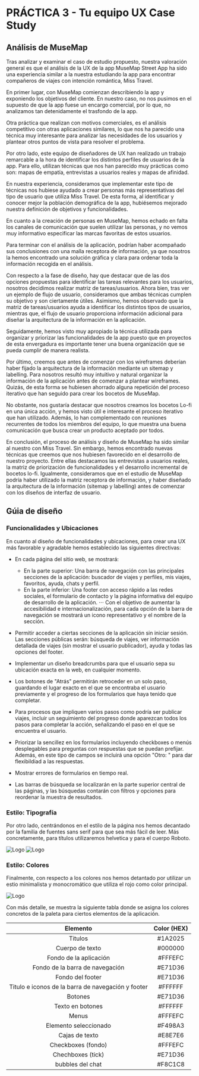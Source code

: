 # PRÁCTICA 3 - Tu equipo UX Case Study
## Análisis de MuseMap

Tras analizar y examinar el caso de estudio propuesto, nuestra valoración general es que el análisis de la UX de la app MuseMap Street App ha sido una experiencia similar a la nuestra estudiando la app para encontrar compañeros de viajes con intención romántica, Miss Travel.

En primer lugar, con MuseMap comienzan describiendo la app y exponiendo los objetivos del cliente. En nuestro caso, no nos pusimos en el supuesto de que la app fuese un encargo comercial, por lo que, no analizamos tan detenidamente el trasfondo de la app. 

Otra práctica que realizan con motivos comerciales, es el análisis competitivo con otras aplicaciones similares, lo que nos ha parecido una técnica muy interesante para analizar las necesidades de los usuarios y plantear otros puntos de vista para resolver el problema.

Por otro lado, este equipo de diseñadores de UX han realizado un trabajo remarcable a la hora de identificar los distintos perfiles de usuarios de la app. Para ello, utilizan técnicas que nos han parecido muy prácticas como son: mapas de empatía, entrevistas a usuarios reales y mapas de afinidad. 

En nuestra experiencia, consideramos que implementar este tipo de técnicas nos hubiese ayudado a crear personas más representativas del tipo de usuario que utiliza Miss Travel. De esta forma, al identificar y conocer mejor la población demográfica de la app, hubiésemos mejorado nuestra definición de objetivos y funcionalidades. 

En cuanto a la creación de personas en MuseMap, hemos echado en falta los canales de comunicación que suelen utilizar las personas, y no vemos muy informativo especificar las marcas favoritas de estos usuarios.

Para terminar con el análisis de la aplicación, podrían haber acompañado sus conclusiones con una malla receptora de información, ya que nosotros la hemos encontrado una solución gráfica y clara para ordenar toda la información recogida en el análisis.

Con respecto a la fase de diseño, hay que destacar que de las dos opciones propuestas para identificar las tareas relevantes para los usuarios, nosotros decidimos realizar matriz de tareas/usuarios. Ahora bien, tras ver un ejemplo de flujo de usuario, consideramos que ambas técnicas cumplen su objetivo y son ciertamente útiles. Asimismo, hemos observado que la matriz de tareas/usuarios ayuda a identificar los distintos tipos de usuarios, mientras que, el flujo de usuario proporciona información adicional para diseñar la arquitectura de la información en la aplicación.

Seguidamente, hemos visto muy apropiado la técnica utilizada para organizar y priorizar las funcionalidades de la app puesto que en proyectos de esta envergadura es importante tener una buena organización que se pueda cumplir de manera realista. 

Por último, creemos que antes de comenzar con los wireframes deberían haber fijado la arquitectura de la información mediante un sitemap y labelling. Para nosotros resultó muy intuitivo y natural organizar la información de la aplicación antes de comenzar a plantear wireframes. Quizás, de esta forma se hubiesen ahorrado alguna repetición del proceso iterativo que han seguido para crear los bocetos de MuseMap. 

No obstante, nos gustaría destacar que nosotros creamos los bocetos Lo-fi en una única acción, y hemos visto útil e interesante el proceso iterativo que han utilizado. Además, lo han complementado con reuniones recurrentes de todos los miembros del equipo, lo que muestra una buena comunicación que busca crear un producto aceptado por todos.

En conclusión, el proceso de análisis y diseño de MuseMap ha sido similar al nuestro con Miss Travel. Sin embargo, hemos encontrado nuevas técnicas que creemos que nos hubiesen favorecido en el desarrollo de nuestro proyecto. Entre ellas destacamos las entrevistas a usuarios reales, la matriz de priorización de funcionalidades y el desarrollo incremental de bocetos lo-fi. Igualmente, consideramos que en el estudio de MuseMap podría haber utilizado la matriz receptora de información, y haber diseñado la arquitectura de la información (sitemap y labelling) antes de comenzar con los diseños de interfaz de usuario.


## Gúia de diseño

### Funcionalidades y Ubicaciones

En cuanto al diseño de funcionalidades y ubicaciones, para crear una UX más favorable y agradable hemos establecido las siguientes directivas:

- En cada página del sitio web, se mostrará:
	- En la parte superior: Una barra de navegación con las principales secciones de la aplicación: buscador de viajes y perfiles, mis viajes, favoritos, ayuda, chats y perfil.
	- En la parte inferior: Una footer con acceso rápido a las redes sociales, el formulario de contacto y la página informativa del equipo de desarrollo de la aplicación.
⋅⋅⋅ Con el objetivo de aumentar la accesibilidad e internacionalización, para cada opción de la barra de navegación se mostrará un icono representativo y el nombre de la sección. 

- Permitir acceder a ciertas secciones de la aplicación sin iniciar sesión. Las secciones públicas serán: búsqueda de viajes, ver información detallada de viajes (sin mostrar el usuario publicador), ayuda y todas las opciones del footer. 

- Implementar un diseño breadcrumbs para que el usuario sepa su ubicación exacta en la web, en cualquier momento.

- Los botones de "Atrás" permitirán retroceder en un solo paso, guardando el lugar exacto en el que se encontraba el usuario previamente y el progreso de los formularios que haya tenido que completar.

- Para procesos que impliquen varios pasos como podría ser publicar viajes, incluir un seguimiento del progreso donde aparezcan todos los pasos para completar la acción, señalizando el paso en el que se encuentra el usuario.

- Priorizar la sencillez en los formularios incluyendo checkboxes o menús desplegables para preguntas con respuestas que se puedan prefijar. Además, en este tipo de campos se incluirá una opción "Otro: " para dar flexibildiad a las respuestas. 

- Mostrar errores de formularios en tiempo real.

- Las barras de búsqueda se localizarán en la parte superior central de las páginas, y las búsquedas contarán con filtros y opciones para reordenar la muestra de resultados.

### Estilo: Tipografía


Por otro lado, centrándonos en el estilo de la página nos hemos decantado por la familia de fuentes sans serif para que sea más fácil de leer. Más concretamente, para títulos utilizaremos helvetica y para el cuerpo Roboto.

![Logo](imagenes/Helvetica.png "Fuente Helvetica")
![Logo](imagenes/Roboto.png "Fuente Roboto")

### Estilo: Colores

Finalmente, con respecto a los colores nos hemos detantado por utilizar un estio minimalista y monocromático que utiliza el rojo como color principal. 

![Logo](imagenes/Colores.png "Paleta de colores")

Con más detalle, se muestra la siguiente tabla donde se asigna los colores concretos de la paleta para ciertos elementos de la aplicación.


| Elemento | Color (HEX)|
|:--------:|:----------:|
| Titulos | #1A2025 |
| Cuerpo de texto | #000000 |
| Fondo de la aplicación |  #FFFEFC |
| Fondo de la barra de navegación | #E71D36 |
| Fondo del footer | #E71D36 |
| Titulo e iconos de la barra de navegación y footer | #FFFFFF |
| Botones | #E71D36 | 
| Texto en botones | #FFFFFF |
| Menus | #FFFEFC |
| Elemento seleccionado | #F498A3 |
| Cajas de texto | #E8E7E6 |
| Checkboxes (fondo) | #FFFEFC |
| Chechboxes (tick) | #E71D36 |
| bubbles del chat | #F8C1C8 |